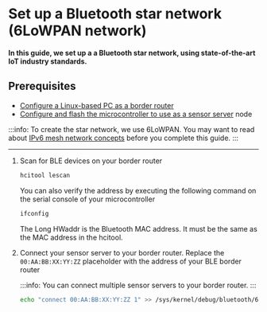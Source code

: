 # Set up a Bluetooth star network (6LoWPAN network)

**In this guide, we set up a a Bluetooth star network, using state-of-the-art IoT industry standards.**

## Prerequisites

- [Configure a Linux-based PC as a border router](../how-to-guides/set-up-a-ble-ipv6-border-router.md)
- [Configure and flash the microcontroller to use as a sensor server](../how-to-guides/set-up-ipv6-ble-host.md) node

:::info:
To create the star network, we use 6LoWPAN. You may want to read about [IPv6 mesh network concepts](../concepts/ipv6-mesh-network.md) before you complete this guide.
:::

---

1. Scan for BLE devices on your border router

    ```bash
    hcitool lescan
    ```

    You can also verify the address by executing the following command on the serial console of your microcontroller

    ```bash
    ifconfig
    ```
    
    The Long HWaddr is the Bluetooth MAC address. It must be the same as the MAC address in the hcitool.

2. Connect your sensor server to your border router. Replace the `00:AA:BB:XX:YY:ZZ` placeholder with the address of your BLE border router

    :::info:
    You can connect multiple sensor servers to your border router.
    :::
    
    ```bash
    echo "connect 00:AA:BB:XX:YY:ZZ 1" >> /sys/kernel/debug/bluetooth/6lowpan_control
    ``` 
